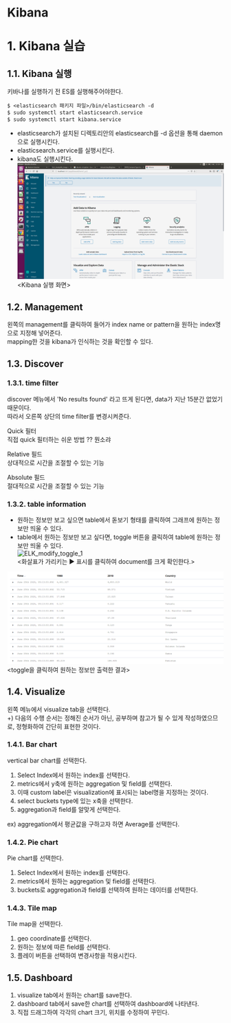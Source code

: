 # Kibana

# 1. Kibana 실습

## 1.1. Kibana 실행
키바나를 실행하기 전 ES를 실행해주어야한다.

    $ <elasticsearch 패키지 파일>/bin/elasticsearch -d
    $ sudo systemctl start elasticsearch.service
    $ sudo systemctl start kibana.service

* elasticsearch가 설치된 디렉토리안의 elasticsearch를 -d 옵션을 통해 daemon으로 실행시킨다.  
* elasticsearch.service를 실행시킨다.
* kibana도 실행시킨다.  
![Kibana_starting](./elk_image/Kibana_starting.png)  
<Kibana 실행 화면>  

## 1.2. Management

왼쪽의 management를 클릭하여 들어가 index name or pattern을 원하는 index명으로 지정해 넣어준다.  
mapping한 것을 kibana가 인식하는 것을 확인할 수 있다.  


## 1.3. Discover
### 1.3.1. time filter

discover 메뉴에서 'No results found' 라고 뜨게 된다면, data가 지난 15분간 없었기 때문이다.  
따라서 오른쪽 상단의 time filter를 변경시켜준다.  

Quick 필터  
직접 quick 필터하는 쉬운 방법
?? 뭔소랴

Relative 필드  
상대적으로 시간을 조절할 수 있는 기능  

Absolute 필드  
절대적으로 시간을 조절할 수 있는 기능  

### 1.3.2. table information

* 원하는 정보만 보고 싶으면 table에서 돋보기 형태를 클릭하여 그래프에 원하는 정보만 띄울 수 있다.  
* table에서 원하는 정보만 보고 싶다면, toggle 버튼을 클릭하여 table에 원하는 정보만 띄울 수 있다.  
![ELK_modify_toggle_1](./elk_image/ELK_modify_toggle_1.png)  
<화살표가 가리키는 ▶ 표시를 클릭하여 document를 크게 확인한다.>  

![ELK_modify_toggle_result](./elk_image/ELK_modify_toggle_result.png)  
<toggle을 클릭하여 원하는 정보만 출력한 결과>  

## 1.4. Visualize
왼쪽 메뉴에서 visualize tab을 선택한다.  
+) 다음의 수행 순서는 정해진 순서가 아닌, 공부하며 참고가 될 수 있게 작성하였으므로, 정형화하여 간단히 표현한 것이다.  
### 1.4.1. Bar chart
 
vertical bar chart를 선택한다.  

1. Select Index에서 원하는 index를 선택한다.
2. metrics에서 y축에 원하는 aggregation 및 field를 선택한다.  
3. 이때 custom label은 visualization에 표시되는 label명을 지정하는 것이다.
4. select buckets type에 있는 x축을 선택한다.
5. aggregation과 field를 알맞게 선택한다.

ex) aggregation에서 평균값을 구하고자 하면 Average를 선택한다.  

### 1.4.2. Pie chart
Pie chart를 선택한다.  

1. Select Index에서 원하는 index를 선택한다.
2. metrics에서 원하는 aggregation 및 field를 선택한다.
3. buckets로 aggregation과 field를 선택하여 원하는 데이터를 선택한다.

### 1.4.3. Tile map
Tile map을 선택한다.

1. geo coordinate를 선택한다.
2. 원하는 정보에 따른 field를 선택한다.
3. 플레이 버튼을 선택하여 변경사항을 적용시킨다. 

## 1.5. Dashboard
1. visualize tab에서 원하는 chart를 save한다.  
2. dashboard tab에서 save한 chart를 선택하여 dashboard에 나타낸다.  
3. 직접 드래그하여 각각의 chart 크기, 위치를 수정하여 꾸민다. 
